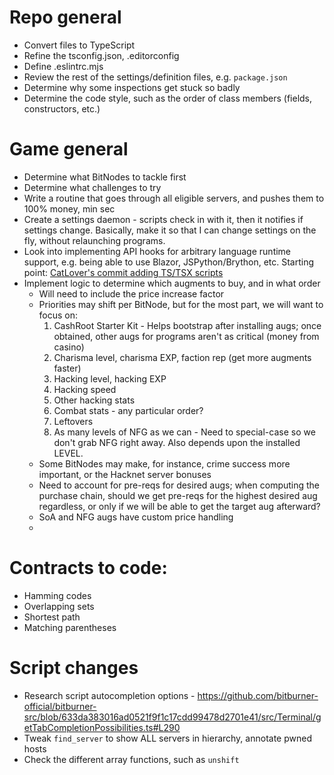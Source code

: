 # Repo general
- Convert files to TypeScript 
- Refine the tsconfig.json, .editorconfig
- Define .eslintrc.mjs
- Review the rest of the settings/definition files, e.g. `package.json`
- Determine why some inspections get stuck so badly
- Determine the code style, such as the order of class members (fields, constructors, etc.)

# Game general
- Determine what BitNodes to tackle first
- Determine what challenges to try
- Write a routine that goes through all eligible servers, and pushes them to 100% money, min sec
- Create a settings daemon - scripts check in with it, then it notifies if settings change.
    Basically, make it so that I can change settings on the fly, without relaunching programs.
- Look into implementing API hooks for arbitrary language runtime support, e.g. being able to use Blazor, JSPython/Brython, etc.
    Starting point: [CatLover's commit adding TS/TSX scripts](https://github.com/Nerdpie/bitburner-src/commit/864613c61632947be6ba0215253194c0a56d6259)
- Implement logic to determine which augments to buy, and in what order
  - Will need to include the price increase factor
  - Priorities may shift per BitNode, but for the most part, we will want to focus on:
    1. CashRoot Starter Kit - Helps bootstrap after installing augs; once obtained, other augs for programs aren't as critical (money from casino)
    2. Charisma level, charisma EXP, faction rep (get more augments faster)
    3. Hacking level, hacking EXP
    4. Hacking speed
    5. Other hacking stats
    6. Combat stats - any particular order?
    7. Leftovers
    8. As many levels of NFG as we can - Need to special-case so we don't grab NFG right away.  Also depends upon the installed LEVEL.
  - Some BitNodes may make, for instance, crime success more important, or the Hacknet server bonuses
  - Need to account for pre-reqs for desired augs; when computing the purchase chain, should we get pre-reqs for the highest
      desired aug regardless, or only if we will be able to get the target aug afterward?
  - SoA and NFG augs have custom price handling
  - 

# Contracts to code:
- Hamming codes
- Overlapping sets
- Shortest path
- Matching parentheses

# Script changes
- Research script autocompletion options - https://github.com/bitburner-official/bitburner-src/blob/633da383016ad0521f9f1c17cdd99478d2701e41/src/Terminal/getTabCompletionPossibilities.ts#L290
- Tweak `find_server` to show ALL servers in hierarchy, annotate pwned hosts
- Check the different array functions, such as `unshift`